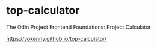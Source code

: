 # top-calculator
The Odin Project Frontend Foundations: Project Calculator

https://vokenny.github.io/top-calculator/
